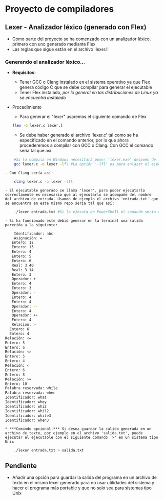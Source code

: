 # Proyecto de compiladores
## Lexer - Analizador léxico (generado con Flex)
- Como parte del proyecto se ha comenzado con un analizador léxico, primero con uno generado mediante Flex
- Las reglas que sigue están en el archivo 'lexer.l'

### Generando el analizador léxico...
- **Requisitos:**
  - Tener GCC o Clang instalado en el sistema operativo ya que Flex genera código C que se debe compilar para generar el ejecutable
  - Tener Flex instalado, _por lo general en las distribuciones de Linux ya se encuentra instalado_
- Procedimiento
  - Para generar el "lexer" usaremos el siguiente comando de Flex
  ```bash
  flex -o lexer.c lexer.l
  ```

	- Se debe haber generado el archivo 'lexer.c' tal como se ha especificado en el comando anterior, por lo que ahora procederemos a compilar con GCC o Clang. Con GCC el comando sería tal que así:
``` bash
	#Si lo compila en Windows necesitará poner 'lexer.exe' después de la opción -o en lugar de solo 'lexer'
	gcc lexer.c -o lexer -lfl #La opción '-lfl' es para enlazar el ejecutable a las bibliotecas de Flex
```

	- Con Clang sería así:
``` bash
	clang lexer.c -o lexer -lfl		
```

	- El ejecutable generado se llama 'lexer', para poder ejecutarlo correctamente es necesario que al ejecutarlo se acompañe del nombre del archivo de entrada. Usando de ejemplo el archivo 'entrada.txt' que se encuentra en este mismo repo sería tal que así:
``` bash
	./lexer entrada.txt	#Si lo ejecuta en PowerShell el comando sería con '\' en lugar de '/'
```

	- Si ha funcionado este debió generar en la terminal una salida parecida a la siguiente:	
```bash
	Identificador: abc
    Asignación: =
   Entero: 12
   Entero: 13
   Entero: 4
   Entero: 5
   Entero: 6
   Real: 3.40
   Real: 3.14
   Entero: 3
   Operador: +
   Entero: 4
   Entero: 3
   Operador: -
   Entero: 4
   Entero: 4
   Operador: --
   Entero: 4
   Operador: ++
   Entero: 4
   Relación: >
  Entero: 6
  Entero: 4
Relación: <=
Entero: 5
Entero: 6
Relación: <>
Entero: 5
Entero: 4
Relación: <
Entero: 6
Entero: 8
Relación: >=
Entero: 10
Palabra reservada: while
Palabra reservada: when
Identificador: what
Identificador: whey
Identificador: whi2
Identificador: whil2
Identificador: while3
Identificador: when3
```
    * ***Comando opcional:*** Si desea guardar la salida generada en un archivo de texto, por ejemplo en el archivo 'salida.txt', puede ejecutar el ejecutable con el siguiente comando '>' en un sistema tipo Unix
```bash
	./lexer entrada.txt > salida.txt
```
## Pendiente
- Añadir una opción para guardar la salida del programa en un archivo de texto en el mismo lexer generado para no usar utilidades del sistema y hacer el programa más portable y que no solo sea para sistemas tipo Unix